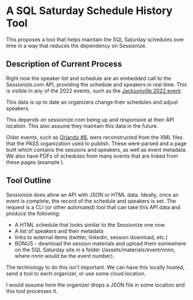 # A SQL Saturday Schedule History Tool

This proposes a tool that helps maintain the SQL Saturday schedules over time in a way that reduces the dependency on Sessionize.


## Description of Current Process

Right now the speaker list and schedule are an embedded call to the Sessionize.com API, providing the schedule and speakers in real time. This is visible in any of the 2022 events, such as the [Jacksonville 2022 event](). 

This data is up to date as organizers change their schedules and adjust speakers.

This depends on sessionize.com being up and responsive at their API location. This also assume they maintain this data in the future.

Older events, such as [Orlando #8](), were reconstructed from the XML files that the PASS organization used to publish. These were parsed and a page built which contains the sessions and speakers, as well as event metadata. We also have PDFs of schedules from many events that are linked from these pages (example []() ).


## Tool Outline

Sessionize does allow an API with JSON or HTML data. Ideally, once an event is complete, the record of the schedule and speakers is set. The request is a CLI (or other automated) tool that can take this API data and produce the following:
- A HTML schedule that looks similar to the Sessionize one now
- A list of speakers and their metadata
- links to external items (twitter, linkedin, session download, etc.)
- BONUS - download the session materials and upload them somewhere on the SQL Saturday site in a folder (/assets/materials/event/nnnn, where nnnn would be the event number).

The technology to do this isn't important. We can have this locally hosted, send a tool to each organizer, or use some cloud location. 

I would assume here the organizer drops a JSON file in some location and this tool processes it.